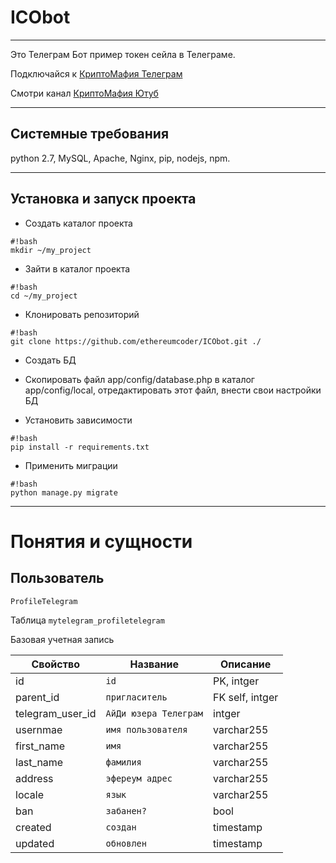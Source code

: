# ICObot

---

Это Телеграм Бот пример токен сейла в Телеграме.

Подключайся к [КриптоМафия Телеграм](https://t.me/CryptoMafiaMarket)

Смотри канал [КриптоМафия Ютуб](https://www.youtube.com/channel/UCWSYhP--SR8kRLyTIEYDTKA)

---

## Системные требования

python 2.7, MySQL, Apache, Nginx, pip, nodejs, npm.

---

## Установка и запуск проекта
* Создать каталог проекта
```
#!bash
mkdir ~/my_project 
```
* Зайти в каталог проекта
```
#!bash
cd ~/my_project 
```
* Клонировать репозиторий
```
#!bash
git clone https://github.com/ethereumcoder/ICObot.git ./
```
* Создать БД
* Скопировать файл app/config/database.php в каталог app/config/local, отредактировать этот файл, внести свои настройки БД

* Установить зависимости
```
#!bash
pip install -r requirements.txt
```
* Применить миграции
```
#!bash
python manage.py migrate
```
---

# Понятия и сущности

## __Пользователь__

`ProfileTelegram`

Таблица `mytelegram_profiletelegram`

Базовая учетная запись

|Свойство|Название|Описание|
|---|---|---|
|id|`id`|PK, intger|
|parent_id|`пригласитель`|FK self, intger|
|telegram_user_id|`АйДи юзера Телеграм`|intger|
|usernmae|`имя пользователя`|varchar255|
|first_name|`имя`|varchar255|
|last_name|`фамилия`|varchar255|
|address|`эфереум адрес`|varchar255|
|locale|`язык`|varchar255|
|ban|`забанен?`|bool|
|created|`создан`|timestamp|
|updated|`обновлен`|timestamp|
